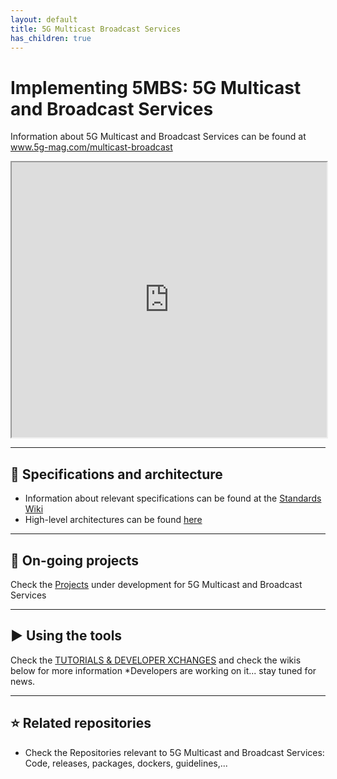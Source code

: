 ```yaml
---
layout: default
title: 5G Multicast Broadcast Services
has_children: true
---
```


# Implementing 5MBS: 5G Multicast and Broadcast Services
Information about 5G Multicast and Broadcast Services can be found at www.5g-mag.com/multicast-broadcast
<iframe width="100%" height="440" src="https://drive.google.com/file/d/1Hk5hNZsMLksuBHTnDqOcQPwx-kb4KF3q/preview"></iframe>

***
## 📑 Specifications and architecture
* Information about relevant specifications can be found at the [Standards Wiki](https://github.com/5G-MAG/Standards/wiki/5G-Multicast-Broadcast-Services-(5MBS):-Relevant-Specifications)
* High-level architectures can be found [here](https://www.5g-mag.com/repositories#multicast-broadcast)
***

## 🚧 On-going projects
Check the [Projects](https://github.com/5G-MAG/Getting-Started/wiki/5G-Multicast-Broadcast-Services-Projects) under development for 5G Multicast and Broadcast Services
***

## ▶️ Using the tools
Check the [TUTORIALS & DEVELOPER XCHANGES](https://www.5g-mag.com/tutorials) and check the wikis below for more information
*Developers are working on it... stay tuned for news.
***

## ⭐ Related repositories
* Check the Repositories relevant to 5G Multicast and Broadcast Services: Code, releases, packages, dockers, guidelines,...
